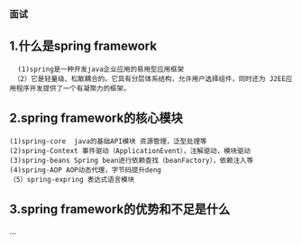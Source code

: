### 面试

## 1.什么是spring framework
      (1)spring是一种开发java企业应用的易用型应用框架
     （2）它是轻量级、松散耦合的。它具有分层体系结构，允许用户选择组件，同时还为 J2EE应用程序开发提供了一个有凝聚力的框架。
## 2.spring framework的核心模块
    (1)spring-core  java的基础API模块 资源管理，泛型处理等
    (2)spring-Context 事件驱动（ApplicationEvent），注解驱动，模块驱动
    (3)spring-beans Spring bean进行依赖查找（beanFactory），依赖注入等 
    (4)spring-AOP AOP动态代理，字节码提升deng
    （5）spring-expring 表达式语言模块
## 3.spring framework的优势和不足是什么
...
    

